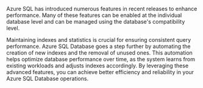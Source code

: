 Azure SQL has introduced numerous features in recent releases to enhance performance. Many of these features can be enabled at the individual database level and can be managed using the database's compatibility level.

Maintaining indexes and statistics is crucial for ensuring consistent query performance. Azure SQL Database goes a step further by automating the creation of new indexes and the removal of unused ones. This automation helps optimize database performance over time, as the system learns from existing workloads and adjusts indexes accordingly. By leveraging these advanced features, you can achieve better efficiency and reliability in your Azure SQL Database operations.
